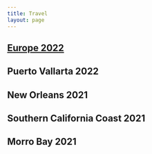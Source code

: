 ```yaml
---
title: Travel
layout: page
---
```


## [Europe 2022]("travel_posts/2022-01-18-europe.md")

## Puerto Vallarta 2022

## New Orleans 2021

## Southern California Coast 2021

## Morro Bay 2021

